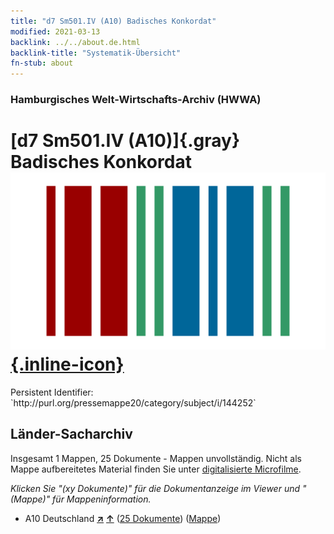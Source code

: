 ```yaml
---
title: "d7 Sm501.IV (A10) Badisches Konkordat"
modified: 2021-03-13
backlink: ../../about.de.html
backlink-title: "Systematik-Übersicht"
fn-stub: about
---
```


### Hamburgisches Welt-Wirtschafts-Archiv (HWWA)

# [d7 Sm501.IV (A10)]{.gray}&#8201; Badisches Konkordat &#160; [![Wikidata](/images/Wikidata-logo.svg "Wikidata"){.inline-icon}](http://www.wikidata.org/entity/Q104699279)

<div class="hint">Persistent Identifier: `http://purl.org/pressemappe20/category/subject/i/144252`</div>







## Länder-Sacharchiv




Insgesamt 1 Mappen, 25 Dokumente - Mappen unvollständig.
Nicht als Mappe aufbereitetes Material finden Sie unter [digitalisierte Microfilme](/film/h1_sh.de.html).

_Klicken Sie "(xy Dokumente)" für die Dokumentanzeige im Viewer und "(Mappe)" für Mappeninformation._



- A10 Deutschland [**&nearr;**](../../../geo/i/126128/about.de.html "Deutschland (alle Mappen)") [**&uarr;**](../../../geo/about.de.html#A10 "Ländersystematik") (<a href="https://pm20.zbw.eu/iiifview/folder/sh/126128,144252" title="über: Deutschland : Badisches Konkordat" target="_blank">25 Dokumente</a>) ([Mappe](../../../../folder/sh/1261xx/126128/1442xx/144252/about.de.html))








